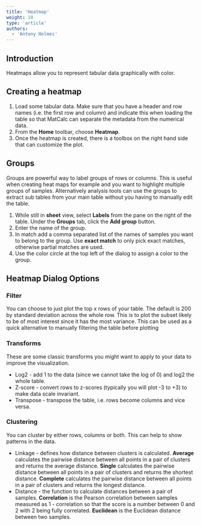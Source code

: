 ```yaml
---
title: 'Heatmap'
weight: 10
type: 'article'
authors:
  - 'Antony Holmes'
---
```


## Introduction

Heatmaps allow you to represent tabular data graphically with color.

## Creating a heatmap

1. Load some tabular data. Make sure that you have a header and row names (i.e. the first row and column) and indicate this when loading the table so that MatCalc can separate the metadata from the numerical data.
2. From the <strong>Home</strong> toolbar, choose <strong>Heatmap</strong>.
3. Once the heatmap is created, there is a toolbox on the right hand side that can customize the plot.

## Groups

Groups are powerful way to label groups of rows or columns. This is useful when creating heat maps for example and you want to highlight multiple groups of samples. Alternatively analysis tools can use the groups to extract sub tables from your main table without you having to manually edit the table.

1. While still in <strong>sheet</strong> view, select <strong>Labels</strong> from the pane on the right of the table. Under the <strong>Groups</strong> tab, click the <strong>Add group</strong> button.
2. Enter the name of the group.
3. In match add a comma separated list of the names of samples you want to belong to the group. Use <strong>exact match</strong> to only pick exact matches, otherwise partial matches are used.
4. Use the color circle at the top left of the dialog to assign a color to the group.

## Heatmap Dialog Options

### Filter

You can choose to just plot the top x rows of your table. The default is 200 by standard deviation across the whole row. This is to plot the subset likely to be of most interest since it has the most variance. This can be used as a quick alternative to manually filtering the table before plotting

### Transforms

These are some classic transforms you might want to apply to your data to improve the visualization.

- Log2 - add 1 to the data (since we cannot take the log of 0) and log2 the whole table.
- Z-score - convert rows to z-scores (typically you will plot -3 to +3) to make data scale invariant.
- Transpose - transpose the table, i.e. rows become columns and vice versa.

### Clustering

You can cluster by either rows, columns or both. This can help to show patterns in the data.

- Linkage - defines how distance between clusters is calculated. <strong>Average</strong> calculates the pairwise distance between all points in a pair of clusters and returns the average distance. <strong>Single</strong> calculates the pairwise distance between all points in a pair of clusters and returns the shortest distance. <strong>Complete</strong> calculates the pairwise distance between all points in a pair of clusters and returns the longest distance.
- Distance - the function to calculate distances between a pair of samples. <strong>Correlation</strong> is the Pearson correlation between samples measured as 1 - correlation so that the score is a number between 0 and 2 with 2 being fully correlated. <strong>Euclidean</strong> is the Euclidean distance between two samples.
